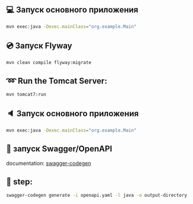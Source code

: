## :computer: Запуск основного приложения
```bash
mvn exec:java -Dexec.mainClass="org.example.Main"
```

## :cd: Запуск Flyway
```bash
mvn clean compile flyway:migrate
```

## :loop: Run the Tomcat Server:
```bash
mvn tomcat7:run
```

## :speaker: Запуск основного приложения
```bash
mvn exec:java -Dexec.mainClass="org.example.Main"
```

##  :bust_in_silhouette: запуск Swagger/OpenAPI
documentation: [swagger-codegen](https://github.com/swagger-api/swagger-codegen)

## :floppy_disk: step:
```bash
swagger-codegen generate -i openapi.yaml -l java -o output-directory
```
